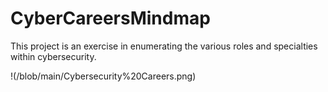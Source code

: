 # CyberCareersMindmap
This project is an exercise in enumerating the various roles and specialties within cybersecurity.

!(/blob/main/Cybersecurity%20Careers.png)
